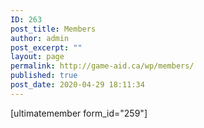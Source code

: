 ```yaml
---
ID: 263
post_title: Members
author: admin
post_excerpt: ""
layout: page
permalink: http://game-aid.ca/wp/members/
published: true
post_date: 2020-04-29 18:11:34
---
```

<p>[ultimatemember form_id="259"]</p>